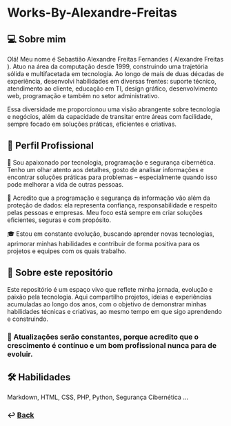 # Works-By-Alexandre-Freitas

## 💻 Sobre mim 

Olá! Meu nome é Sebastião Alexandre Freitas Fernandes ( Alexandre Freitas ). Atuo na área da computação desde 1999, construindo uma trajetória sólida e multifacetada em tecnologia. Ao longo de mais de duas décadas de experiência, desenvolvi habilidades em diversas frentes: suporte técnico, atendimento ao cliente, educação em TI, design gráfico, desenvolvimento web, programação e também no setor administrativo.

Essa diversidade me proporcionou uma visão abrangente sobre tecnologia e negócios, além da capacidade de transitar entre áreas com facilidade, sempre focado em soluções práticas, eficientes e criativas.

## 💼 Perfil Profissional

🤩 Sou apaixonado por tecnologia, programação e segurança cibernética. Tenho um olhar atento aos detalhes, gosto de analisar informações e encontrar soluções práticas para problemas – especialmente quando isso pode melhorar a vida de outras pessoas.

🔐 Acredito que a programação e  segurança da informação vão além da proteção de dados: ela representa confiança, responsabilidade e respeito pelas pessoas e empresas. Meu foco está sempre em criar soluções eficientes, seguras e com propósito.

🎓 Estou em constante evolução, buscando aprender novas tecnologias, aprimorar minhas habilidades e contribuir de forma positiva para os projetos e equipes com os quais trabalho.

## 🧭 Sobre este repositório

Este repositório é um espaço vivo que reflete minha jornada, evolução e paixão pela tecnologia. Aqui compartilho projetos, ideias e experiências acumuladas ao longo dos anos, com o objetivo de demonstrar minhas habilidades técnicas e criativas, ao mesmo tempo em que sigo aprendendo e construindo.

### 🚀 Atualizações serão constantes, porque acredito que o crescimento é contínuo e um bom profissional nunca para de evoluir.


## 🛠 Habilidades
 Markdown, HTML, CSS, PHP, Python, Segurança Cibernética ...

### ↩️ [Back](README.md) 